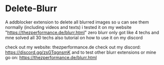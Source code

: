 # Delete-Blurr
A addblocker extension to delete all blurred images so u can see them normally (including videos and texts) 
i tested it on my website "https://thezperformance.de/blurr.html" zero blurr only got like 4 techs and mne solved all 30 techs 
also tutorial on how to use it on my discord

check out my website: thezperformance.de
check out my discord: https://discord.gg/zsGTqgnsmK
and to test other blurr extensions or mine go on: https://thezperformance.de/blurr.html
